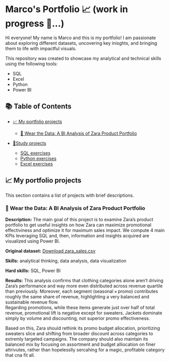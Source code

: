 # Marco's Portfolio 📈 (work in progress 👷...)
Hi everyone! My name is Marco and this is my portfolio!
I am passionate about exploring different datasets, uncovering key inisghts, and bringing them to life with impactful visuals.

This repository was created to showcase my analytical and technical skills using the following tools:
* SQL
* Excel
* Python 
* Power BI
## 📚 Table of Contents

- [📈 My portfolio projects](#my-portfolio-projects)
  - [👠 Wear the Data: A BI Analysis of Zara Product Portfolio](#wear-the-data-a-bi-analysis-of-zara-product-portfolio)
    
- [🧾Study projects](#study-projects)
  - [SQL exercises](#SQL-exercises)
  - [Python exercises](#Python-exercises)
  - [Excel exercises](#Excel-exercises)
 
## 📈 My portfolio projects
This section contains a list of projects with brief descriptions.
### 👠 Wear the Data: A BI Analysis of Zara Product Portfolio
**Description:** The main goal of this project is to examine Zara’s product portfolio to get useful insights on how Zara can maximize promotional effectiviness and optimize it for maximum sales impact. We compute 4 main KPIs leveraging SQL and, then, information and insights acquired are visualized using Power BI.                                                                                                                                                                                                                                                                     

**Original dataset:** [Download zara_sales.csv](./zara_sales.csv)
                                                                                                                                                                                                       

**Skills:** analytical thinking, data analysis, data visualization                                                                                                                                                    

**Hard skills:** SQL, Power BI                                                                                                                                                                                        

**Results:** This analysis confirms that clothing categories alone aren’t driving Zara’s performance and way more even distributed across revenue quartile than previously. Moreover, each segment (seasonal × promo) contributes roughly the same share of revenue, highlighting a very balanced and sustainable revenue flow.  
Regarding promotions, while these items generate just over half of total revenue, promotional lift is negative except for sweaters. Jackets dominate simply by volume and discounting, not superior promo effectiveness. 

Based on this, Zara should rethink its promo budget allocation, prioritizing sweaters slice and shifting from broader discount across categories to extremly targeted campaigns. The company should also maintain its balanced mix by focusing on assortment and budget alliocation on finer attrivutes, rather than hopelesslly sercahing for a magic, profitable category that cna fit all.


  

